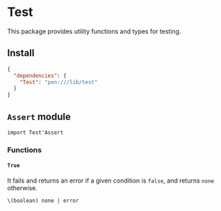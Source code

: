# Test

This package provides utility functions and types for testing.

## Install

```json
{
  "dependencies": {
    "Test": "pen:///lib/test"
  }
}
```

## `Assert` module

```pen
import Test'Assert
```

### Functions

#### `True`

It fails and returns an error if a given condition is `false`, and returns `none` otherwise.

```pen
\(boolean) none | error
```
